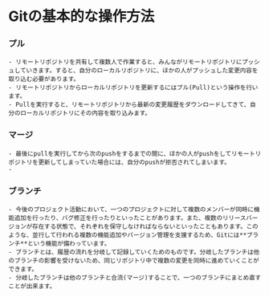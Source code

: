 
# Gitの基本的な操作方法

### プル
    - リモートリポジトリを共有して複数人で作業すると、みんながリモートリポジトリにプッシュしていきます。すると、自分のローカルリポジトリに、ほかの人がプッシュした変更内容を取り込む必要があります。
    - リモートリポジトリからローカルリポジトリを更新するにはプル(Pull)という操作を行います。
    - Pullを実行すると、リモートリポジトリから最新の変更履歴をダウンロードしてきて、自分のローカルリポジトリにその内容を取り込みます。


### マージ
    - 最後にpullを実行してから次のpushをするまでの間に、ほかの人がpushをしてリモートリポジトリを更新してしまっていた場合には、自分のpushが拒否されてしまいます。
    - 


### ブランチ
    - 今後のプロジェクト活動において、一つのプロジェクトに対して複数のメンバーが同時に機能追加を行ったり、バグ修正を行ったりといったことがあります。また、複数のリリースバージョンが存在する状態で、それぞれを保守しなければならないといったこともあります。このような、並行して行われる複数の機能追加やバージョン管理を支援するため、Gitには**ブランチ**という機能が備わっています。
    - ブランチとは、履歴の流れを分岐して記録していくためのものです。分岐したブランチは他のブランチの影響を受けないため、同じリポジトリ中で複数の変更を同時に進めていくことができます。
    - 分岐したブランチは他のブランチと合流(マージ)することで、一つのブランチにまとめ直すことが出来ます。